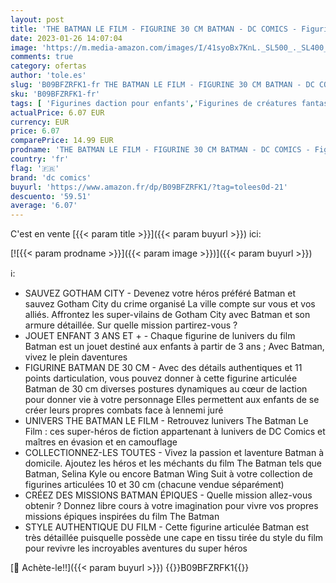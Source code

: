 ```yaml
---
layout: post
title: 'THE BATMAN LE FILM - FIGURINE 30 CM BATMAN - DC COMICS - Figurine Batman Articulée 30 Cm Avec Sculpture Détaillée Du Film - 6061620 - Jouet Enfant 3 Ans et +'
date: 2023-01-26 14:07:04
image: 'https://m.media-amazon.com/images/I/41syoBx7KnL._SL500_._SL400_.jpg'
comments: true
category: ofertas
author: 'tole.es'
slug: 'B09BFZRFK1-fr THE BATMAN LE FILM - FIGURINE 30 CM BATMAN - DC COMICS -...'
sku: 'B09BFZRFK1-fr'
tags: [ 'Figurines daction pour enfants','Figurines de créatures fantastiques','Figurines pour enfants','Jeux et Jouets','Jeux et jouets','dc comics','🇫🇷', ]
actualPrice: 6.07 EUR
currency: EUR
price: 6.07
comparePrice: 14.99 EUR
prodname: 'THE BATMAN LE FILM - FIGURINE 30 CM BATMAN - DC COMICS - Figurine Batman Articulée 30 Cm Avec Sculpture Détaillée Du Film - 6061620 - Jouet Enfant 3 Ans et +'
country: 'fr'
flag: '🇫🇷'
brand: 'dc comics'
buyurl: 'https://www.amazon.fr/dp/B09BFZRFK1/?tag=tolees0d-21'
descuento: '59.51'
average: '6.07'
---
```


C'est en vente [{{< param title >}}]({{< param buyurl >}}) ici:

[![{{< param prodname >}}]({{< param image >}})]({{< param buyurl >}})

ℹ️:

- SAUVEZ GOTHAM CITY - Devenez votre héros préféré Batman et sauvez Gotham City du crime organisé La ville compte sur vous et vos alliés. Affrontez les super-vilains de Gotham City avec Batman et son armure détaillée. Sur quelle mission partirez-vous ?
- JOUET ENFANT 3 ANS ET + - Chaque figurine de lunivers du film Batman est un jouet destiné aux enfants à partir de 3 ans ; Avec Batman, vivez le plein daventures
- FIGURINE BATMAN DE 30 CM - Avec des détails authentiques et 11 points darticulation, vous pouvez donner à cette figurine articulée Batman de 30 cm diverses postures dynamiques au cœur de laction pour donner vie à votre personnage Elles permettent aux enfants de se créer leurs propres combats face à lennemi juré
- UNIVERS THE BATMAN LE FILM - Retrouvez lunivers The Batman Le Film : ces super-héros de fiction appartenant à lunivers de DC Comics et maîtres en évasion et en camouflage
- COLLECTIONNEZ-LES TOUTES - Vivez la passion et laventure Batman à domicile. Ajoutez les héros et les méchants du film The Batman tels que Batman, Selina Kyle ou encore Batman Wing Suit à votre collection de figurines articulées 10 et 30 cm (chacune vendue séparément)
- CRÉEZ DES MISSIONS BATMAN ÉPIQUES - Quelle mission allez-vous obtenir ? Donnez libre cours à votre imagination pour vivre vos propres missions épiques inspirées du film The Batman
- STYLE AUTHENTIQUE DU FILM - Cette figurine articulée Batman est très détaillée puisquelle possède une cape en tissu tirée du style du film pour revivre les incroyables aventures du super héros

[🛒 Achète-le!!]({{< param buyurl >}})
{{<world>}}B09BFZRFK1{{</world>}}
